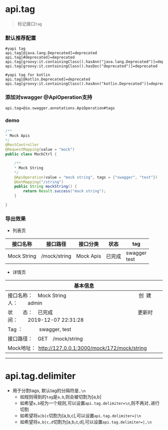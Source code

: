 # api.tag

> 标记接口`tag`

### 默认推荐配置

```properties
#yapi tag
api.tag[@java.lang.Deprecated]=deprecated
api.tag[#deprecated]=deprecated
api.tag[groovy:it.containingClass().hasAnn("java.lang.Deprecated")]=deprecated
api.tag[groovy:it.containingClass().hasDoc("deprecated")]=deprecated

#yapi tag for kotlin
api.tag[@kotlin.Deprecated]=deprecated
api.tag[groovy:it.containingClass().hasAnn("kotlin.Deprecated")]=deprecated
```

### 添加对swagger @ApiOperation支持

```properties
api.tag=@io.swagger.annotations.ApiOperation#tags
```

### demo

```java
/**
* Mock Apis
*/
@RestController
@RequestMapping(value = "mock")
public class MockCtrl {

    /**
    * Mock String
    */
    @ApiOperation(value = "mock string", tags = {"swagger", "test"})
    @GetMapping("/string")
    public String mockString() {
        return Result.success("mock string");
    }

}
```

### 导出效果

- 列表页

| 接口名称 | 接口路径 | 接口分类 | 状态 | tag |
| --- | --- | --- | --- | --- |
| Mock String |	/mock/string | Mock Apis | 已完成 | swagger<br>test |

- 详情页

| **基本信息** |
| ---  |
| 接口名称： Mock String               创 建 人：  admin| 
| 状  态： 已完成                 更新时间：  2019-12-07 22:31:28 | 
| Tag ：    swagger, test | 
| 接口路径： GET /mock/string | 
| Mock地址： http://127.0.0.1:3000/mock/172/mock/string | 

---

# api.tag.delimiter

- 用于分割tags, 默认tag的分隔符是`,\n`
    - 如规则得到的`tag`是`a,b`,则会被切割为[a,b]
    - 如希望`a,b`视为一个规则,可以设置`api.tag.delimiter=\n`,则不再对`,`进行切割
    - 如希望将`a|b|c`切割为[a,b,c],可以设置`api.tag.delimiter=|\n`
    - 如希望将`a,b|c,d`切割为[a,b,c,d],可以设置`api.tag.delimiter=|,\n`